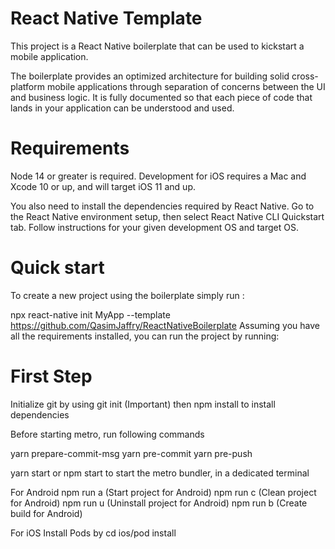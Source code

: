 # React Native Template

This project is a React Native boilerplate that can be used to kickstart a mobile application.

The boilerplate provides an optimized architecture for building solid cross-platform mobile applications through separation of concerns between the UI and business logic. It is fully documented so that each piece of code that lands in your application can be understood and used.

# Requirements

Node 14 or greater is required. Development for iOS requires a Mac and Xcode 10 or up, and will target iOS 11 and up.

You also need to install the dependencies required by React Native.
Go to the React Native environment setup, then select React Native CLI Quickstart tab.
Follow instructions for your given development OS and target OS.

# Quick start

To create a new project using the boilerplate simply run :

npx react-native init MyApp --template https://github.com/QasimJaffry/ReactNativeBoilerplate
Assuming you have all the requirements installed, you can run the project by running:

# First Step

Initialize git by using git init (Important) then npm install to install dependencies

Before starting metro, run following commands

yarn prepare-commit-msg
yarn pre-commit
yarn pre-push

yarn start or npm start to start the metro bundler, in a dedicated terminal

For Android
npm run a (Start project for Android)
npm run c (Clean project for Android)
npm run u (Uninstall project for Android)
npm run b (Create build for Android)

For iOS
Install Pods by cd ios/pod install

